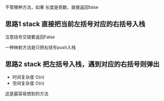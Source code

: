 不管哪种方法，如果 长度是奇数，直接返回false

## 思路1 stack 直接把当前左括号对应的右括号入栈

注意括号交错要返回False

一种映射方法是只把右括号push入栈

## 思路2 stack 把左括号入栈，遇到对应的右括号则弹出

- 时间复杂度 O(n)
- 空间复杂度 O(n)

这是最容易想到的方法
